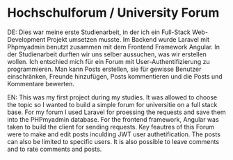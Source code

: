 # Hochschulforum / University Forum

DE:
Dies war meine erste Studienarbeit, in der ich ein Full-Stack Web-Development Projekt umsetzen musste. Im Backend wurde Laravel mit Phpmyadmin benutzt zusammen mit dem Frontend Framework Angular. In der Studienarbeit durften wir uns selber aussuchen, was wir erstellen wollen. Ich entschied mich für ein Forum mit User-Authentifizierung zu programmieren. Man kann Posts erstellen, sie für gewisse Benutzer einschränken, Freunde hinzufügen, Posts kommentieren und die Posts und Kommentare bewerten. 


EN:
This was my first project during my studies. It was allowed to choose the topic so I wanted to build a simple forum for universitie on a full stack base. For my forum I used Laravel for proessing the requests and save them into the PHPmyadmin database. For the frontend framework, Angular was taken to build the client for sending requests. Key feautres of this Forum were to make and edit posts inculding JWT user authetification. The posts can also be limited to specific users. It is also possible to leave comments and to rate comments and posts.
